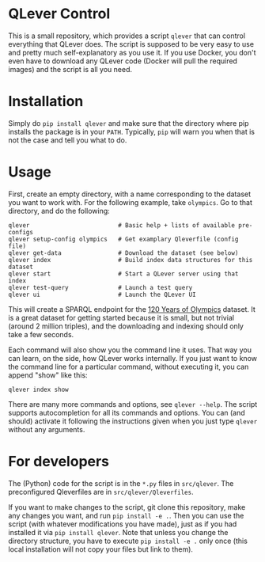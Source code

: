 # QLever Control

This is a small repository, which provides a script `qlever` that can control
everything that QLever does. The script is supposed to be very easy to use and
pretty much self-explanatory as you use it. If you use Docker, you don't even
have to download any QLever code (Docker will pull the required images) and the
script is all you need.

# Installation

Simply do `pip install qlever` and make sure that the directory where pip
installs the package is in your `PATH`. Typically, `pip` will warn you when
that is not the case and tell you what to do.

# Usage

First, create an empty directory, with a name corresponding to the dataset you
want to work with. For the following example, take `olympics`. Go to that
directory, and do the following:

```
qlever                         # Basic help + lists of available pre-configs
qlever setup-config olympics   # Get examplary Qleverfile (config file)
qlever get-data                # Download the dataset (see below)
qlever index                   # Build index data structures for this dataset
qlever start                   # Start a QLever server using that index
qlever test-query              # Launch a test query 
qlever ui                      # Launch the QLever UI
```

This will create a SPARQL endpoint for the [120 Years of
Olympics](https://github.com/wallscope/olympics-rdf) dataset. It is a great
dataset for getting started because it is small, but not trivial (around 2
million triples), and the downloading and indexing should only take a few
seconds.

Each command will also show you the command line it uses. That way you can
learn, on the side, how QLever works internally. If you just want to know the
command line for a particular command, without executing it, you can append
"show" like this:

```
qlever index show
```

There are many more commands and options, see `qlever --help`. The script
supports autocompletion for all its commands and options. You can (and should)
activate it following the instructions given when you just type `qlever`
without any arguments.

# For developers

The (Python) code for the script is in the `*.py` files in `src/qlever`. The
preconfigured Qleverfiles are in `src/qlever/Qleverfiles`.

If you want to make changes to the script, git clone this repository, make any
changes you want, and run `pip install -e .`. Then you can use the script (with
whatever modifications you have made), just as if you had installed it via `pip
install qlever`. Note that unless you change the directory structure, you have
to execute `pip install -e .` only once (this local installation will not copy
your files but link to them).
